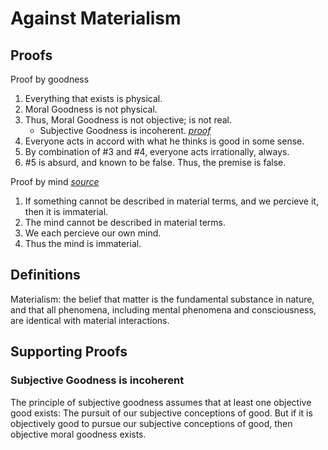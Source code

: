 # Against Materialism

## Proofs

Proof by goodness

1. Everything that exists is physical.
2. Moral Goodness is not physical.
3. Thus, Moral Goodness is not objective; is not real.
    - Subjective Goodness is incoherent. _[proof](#subjective-goodness-is-incoherent)_
4. Everyone acts in accord with what he thinks is good in some sense.
5. By combination of #3 and #4, everyone acts irrationally, always.
6. #5 is absurd, and known to be false. Thus, the premise is false.

Proof by mind _[source](http://www.scifiwright.com/2012/02/the-argument-against-materialism/)_

1. If something cannot be described in material terms, and we percieve it, then it is immaterial.
2. The mind cannot be described in material terms.
3. We each percieve our own mind.
4. Thus the mind is immaterial.

## Definitions

Materialism: the belief that matter is the fundamental substance in nature, and that all phenomena, including mental phenomena and consciousness, are identical with material interactions.

## Supporting Proofs

### Subjective Goodness is incoherent

The principle of subjective goodness assumes that at least one objective good exists: The pursuit of our subjective conceptions of good. But if it is objectively good to pursue our subjective conceptions of good, then objective moral goodness exists.
